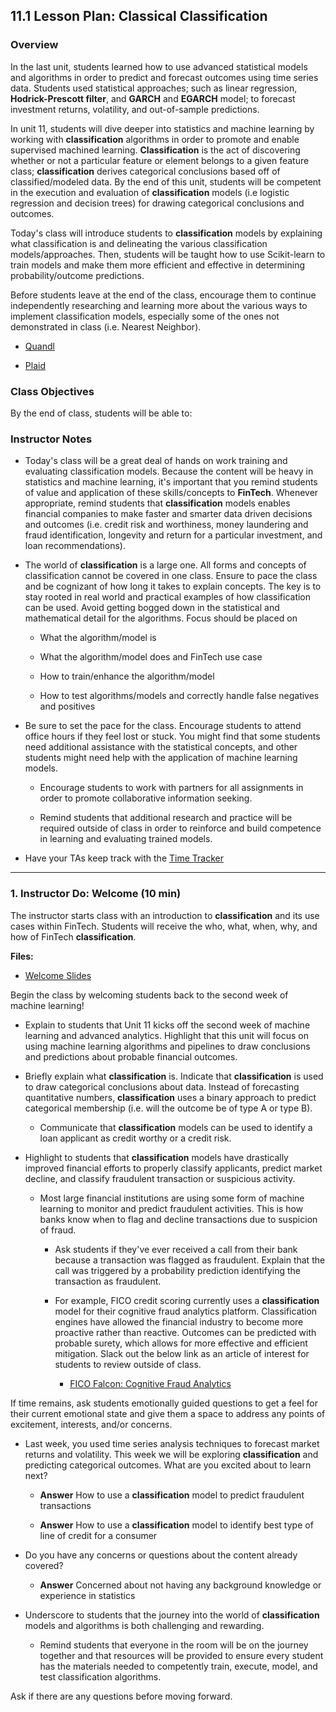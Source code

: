 ## 11.1 Lesson Plan: Classical Classification

### Overview

In the last unit, students learned how to use advanced statistical models and algorithms in order to predict and forecast outcomes using time series data. Students used statistical approaches; such as linear regression, **Hodrick-Prescott filter**, and **GARCH** and **EGARCH** model; to forecast investment returns, volatility, and out-of-sample predictions.

In unit 11, students will dive deeper into statistics and machine learning by working with **classification** algorithms in order to promote and enable supervised machined learning. **Classification** is the act of discovering whether or not a particular feature or element belongs to a given feature class; **classification** derives categorical conclusions based off of classified/modeled data. By the end of this unit, students will be competent in the execution and evaluation of **classification** models (i.e logistic regression and decision trees) for drawing categorical conclusions and outcomes.

Today's class will introduce students to **classification** models by explaining what classification is and delineating the various classification models/approaches. Then, students will be taught how to use Scikit-learn to train models and make them more efficient and effective in determining probability/outcome predictions.

Before students leave at the end of the class, encourage them to continue independently researching and learning more about the various ways to implement classification models, especially some of the ones not demonstrated in class (i.e. Nearest Neighbor).

* [Quandl](https://www.quandl.com/sign-up-modal?defaultModal=showSignUp)

* [Plaid](https://dashboard.plaid.com/signup)

### Class Objectives

By the end of class, students will be able to:

### Instructor Notes

* Today's class will be a great deal of hands on work training and evaluating classification models. Because the content will be heavy in statistics and machine learning, it's important that you remind students of value and application of these skills/concepts to **FinTech**. Whenever appropriate, remind students that **classification** models enables financial companies to make faster and smarter data driven decisions and outcomes (i.e. credit risk and worthiness, money laundering and fraud identification, longevity and return for a particular investment, and loan recommendations).

* The world of **classification** is a large one. All forms and concepts of classification cannot be covered in one class. Ensure to pace the class and be cognizant of how long it takes to explain concepts. The key is to stay rooted in real world and practical examples of how classification can be used. Avoid getting bogged down in the statistical and mathematical detail for the algorithms. Focus should be placed on

  * What the algorithm/model is

  * What the algorithm/model does and FinTech use case

  * How to train/enhance the algorithm/model

  * How to test algorithms/models and correctly handle false negatives and positives

* Be sure to set the pace for the class. Encourage students to attend office hours if they feel lost or stuck. You might find that some students need additional assistance with the statistical concepts, and other students might need help with the application of machine learning models.

  * Encourage students to work with partners for all assignments in order to promote collaborative information seeking.

  * Remind students that additional research and practice will be required outside of class in order to reinforce and build competence in learning and evaluating trained models.

* Have your TAs keep track with the [Time Tracker](TimeTracker.xlsx)

- - -

### 1. Instructor Do: Welcome (10 min)

The instructor starts class with an introduction to **classification** and its use cases within FinTech. Students will receive the who, what, when, why, and how of FinTech **classification**.

**Files:**

* [Welcome Slides]()

Begin the class by welcoming students back to the second week of machine learning!

* Explain to students that Unit 11 kicks off the second week of machine learning and advanced analytics. Highlight that this unit will focus on using machine learning algorithms and pipelines to draw conclusions and predictions about probable financial outcomes.

* Briefly explain what **classification** is. Indicate that **classification** is used to draw categorical conclusions about data. Instead of forecasting quantitative numbers, **classification** uses a binary approach to predict categorical membership (i.e. will the outcome be of type A or type B).

  * Communicate that **classification** models can be used to identify a loan applicant as credit worthy or a credit risk.

* Highlight to students that **classification** models have drastically improved financial efforts to properly classify applicants, predict market decline, and classify fraudulent transaction or suspicious activity.

  * Most large financial institutions are using some form of machine learning to monitor and predict fraudulent activities. This is how banks know when to flag and decline transactions due to suspicion of fraud.

    * Ask students if they've ever received a call from their bank because a transaction was flagged as fraudulent. Explain that the call was triggered by a probability prediction identifying the transaction as fraudulent.

    * For example, FICO credit scoring currently uses a **classification** model for their cognitive fraud analytics platform. Classification engines have allowed the financial industry to become more proactive rather than reactive. Outcomes can be predicted with probable surety, which allows for more effective and efficient mitigation. Slack out the below link as an article of interest for students to review outside of class.

      * [FICO Falcon: Cognitive Fraud Analytics](https://www.fico.com/en/latest-thinking/product-sheet/fico-falcon-platform-cognitive-fraud-analytics-fraud-focused-machine-learning)

If time remains, ask students emotionally guided questions to get a feel for their current emotional state and give them a space to address any points of excitement, interests, and/or concerns.

* Last week, you used time series analysis techniques to forecast market returns and volatility. This week we will be exploring **classification** and predicting categorical outcomes. What are you excited about to learn next?

  * **Answer** How to use a **classification** model to predict fraudulent transactions

  * **Answer** How to use a **classification** model to identify best type of line of credit for a consumer

* Do you have any concerns or questions about the content already covered?

  * **Answer** Concerned about not having any background knowledge or experience in statistics

* Underscore to students that the journey into the world of **classification** models and algorithms is both challenging and rewarding.

  * Remind students that everyone in the room will be on the journey together and that resources will be provided to ensure every student has the materials needed to competently train, execute, model, and test classification algorithms.

Ask if there are any questions before moving forward.
